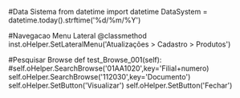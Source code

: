 #Data Sistema
from datetime import datetime
DataSystem = datetime.today().strftime('%d/%m/%Y')

#Navegacao Menu Lateral 
@classmethod
    inst.oHelper.SetLateralMenu('Atualizações > Cadastro > Produtos')
    
#Pesquisar Browse
def test_Browse_001(self):
	#self.oHelper.SearchBrowse('01AA1020',key='Filial+numero)
    self.oHelper.SearchBrowse('112030',key='Documento')
	self.oHelper.SetButton('Visualizar')
	self.oHelper.SetButton('Fechar')

